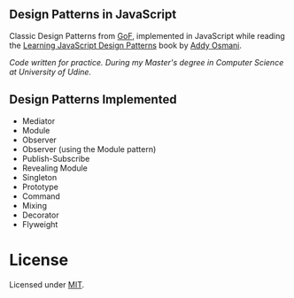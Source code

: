 Design Patterns in JavaScript
-----------------------------
Classic Design Patterns from [GoF](https://en.wikipedia.org/?title=Design_Patterns),
implemented in JavaScript while reading the [Learning JavaScript Design Patterns](http://addyosmani.com/resources/essentialjsdesignpatterns/book/)
book by [Addy Osmani](https://twitter.com/addyosmani).

_Code written for practice. During my Master's degree in Computer Science at University of Udine._

Design Patterns Implemented
---------------------------
* Mediator
* Module
* Observer
* Observer (using the Module pattern)
* Publish-Subscribe
* Revealing Module
* Singleton
* Prototype
* Command
* Mixing
* Decorator
* Flyweight

License
=======
Licensed under [MIT](https://github.com/alexprut/design-patterns-javascript/blob/master/LICENSE).
